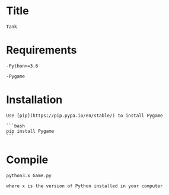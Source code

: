 # Title
    
    Tank


# Requirements

    -Python>=3.6

    -Pygame

# Installation 

    Use [pip](https://pip.pypa.io/en/stable/) to install Pygame

    ```bash
    pip install Pygame 
    ```

# Compile 
    python3.x Game.py
     
    where x is the version of Python installed in your computer
